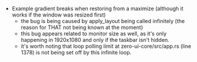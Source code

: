 * Example gradient breaks when restoring from a maximize (although it works if the window was resized first)
  * the bug is being caused by apply_layout being called infinitely (the reason for THAT not being known at the moment)
  * this bug appears related to monitor size as well, as it's only happening in 1920x1080 and only if the taskbar isn't hidden.
  * it's worth noting that loop polling limit at zero-ui-core/src/app.rs (line 1378) is not being set off by this infinite loop.